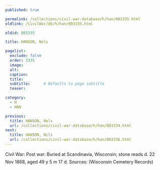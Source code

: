 ```yaml
---
published: true

permalink: /collections/civil-war-database/h/han/003335.html
oldlink: /CivilWar/db/h/han/003335.html

oldid: 003335

title: HANSON, Nels

pagelist:
  exclude: false
  order: 3335
  image: 
  alt:
  caption:
  title:
  subtitle:      # Defaults to page subtitle
  teaser:

category: 
  - H 
  - HAN

previous:
  title: HANSON, Nels
  url: /collections/civil-war-database/h/han/003334.html  
next:
  title: HANSON, Nils
  url: /collections/civil-war-database/h/han/003336.html   
---
```

Civil War: Post war: Buried at Scandinavia, Wisconsin; stone reads &#147;d. 22 Nov 1868, aged 49 y 5 m 17 d&#148;. Sources: (Wisconsin Cemetery Records&#148;)